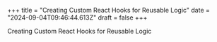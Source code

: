 +++
title = "Creating Custom React Hooks for Reusable Logic"
date = "2024-09-04T09:46:44.613Z"
draft = false
+++

Creating Custom React Hooks for Reusable Logic
        